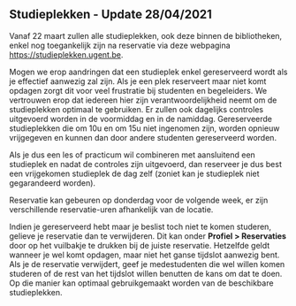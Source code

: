 ## Studieplekken - Update 28/04/2021
Vanaf 22 maart zullen alle studieplekken, ook deze binnen de bibliotheken, enkel nog toegankelijk zijn na reservatie via deze webpagina https://studieplekken.ugent.be.

Mogen we erop aandringen dat een studieplek enkel gereserveerd wordt als je effectief aanwezig zal zijn. Als je een plek reserveert maar niet komt opdagen zorgt dit voor veel frustratie bij studenten en begeleiders. We vertrouwen erop dat iedereen hier zijn verantwoordelijkheid neemt om de studieplekken optimaal te gebruiken. Er zullen ook dagelijks controles uitgevoerd worden in de voormiddag en in de namiddag. Gereserveerde studieplekken die om 10u en om 15u niet ingenomen zijn, worden opnieuw vrijgegeven en kunnen dan door andere studenten gereserveerd worden.

Als je dus een les of practicum wil combineren met aansluitend een studieplek en nadat de controles zijn uitgevoerd, dan reserveer je dus best een vrijgekomen studieplek de dag zelf (zoniet kan je studieplek niet gegarandeerd worden).

Reservatie kan gebeuren op donderdag voor de volgende week, er zijn verschillende reservatie-uren afhankelijk van de locatie.

Indien je gereserveerd hebt maar je beslist toch niet te komen studeren, gelieve je reservatie dan te verwijderen. Dit kan onder **Profiel > Reservaties** door op het vuilbakje te drukken bij de juiste reservatie. Hetzelfde geldt wanneer je wel komt opdagen, maar niet het ganse tijdslot aanwezig bent. Als je de reservatie verwijdert, geef je medestudenten die wel willen komen studeren of de rest van het tijdslot willen benutten de kans om dat te doen. Op die manier kan optimaal gebruikgemaakt worden van de beschikbare studieplekken.
